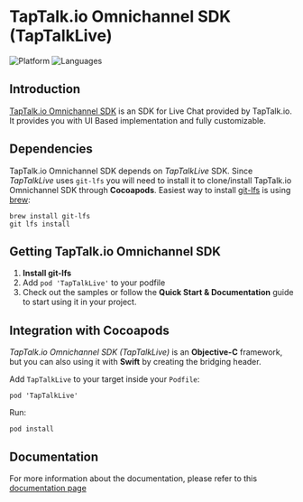 # TapTalk.io Omnichannel SDK (TapTalkLive)
![Platform](https://img.shields.io/badge/platform-iOS-orange.svg)
![Languages](https://img.shields.io/badge/language-Objective--C-orange.svg)

## Introduction
[TapTalk.io Omnichannel SDK](https://taptalk.io/onetalk) is an SDK for Live Chat provided by TapTalk.io. It provides you with UI Based implementation and fully customizable.

## Dependencies

TapTalk.io Omnichannel SDK depends on _TapTalkLive_ SDK. Since _TapTalkLive_ uses `git-lfs` you will need to install it to clone/install TapTalk.io Omnichannel SDK through **Cocoapods**.
Easiest way to install [git-lfs](https://git-lfs.github.com) is using [brew](https://brew.sh):
```
brew install git-lfs
git lfs install
```

## Getting TapTalk.io Omnichannel SDK
1. **Install git-lfs**
2.  Add `pod 'TapTalkLive'` to your podfile
3. Check out the samples or follow the **Quick Start & Documentation** guide to start using it in your project.

## Integration with Cocoapods
_TapTalk.io Omnichannel SDK (TapTalkLive)_ is an **Objective-C** framework, but you can also using it with **Swift** by creating the bridging header.

Add `TapTalkLive` to your target inside your `Podfile`:
```
pod 'TapTalkLive'
``` 
Run:
```
pod install
```

## Documentation
For more information about the documentation, please refer to this [documentation page](https://docs.taptalk.io/onetalk-omnichannel-documentation/onetalk-channel-integration/live-chat/onetalk-ios/get-started-ios)
